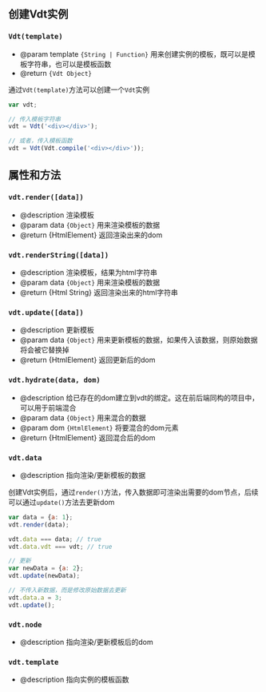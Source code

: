 ## 创建Vdt实例

### `Vdt(template)`

* @param template `{String | Function}` 用来创建实例的模板，既可以是模板字符串，也可以是模板函数
* @return `{Vdt Object}`

通过`Vdt(template)`方法可以创建一个`Vdt`实例

```js
var vdt;

// 传入模板字符串
vdt = Vdt('<div></div>');

// 或者，传入模板函数
vdt = Vdt(Vdt.compile('<div></div>'));
```

## 属性和方法

### `vdt.render([data])`

* @description 渲染模板
* @param data `{Object}` 用来渲染模板的数据
* @return {HtmlElement} 返回渲染出来的dom

### `vdt.renderString([data])`

* @description 渲染模板，结果为html字符串
* @param data `{Object}` 用来渲染模板的数据
* @return {Html String} 返回渲染出来的html字符串

### `vdt.update([data])`

* @description 更新模板
* @param data `{Object}` 用来更新模板的数据，如果传入该数据，则原始数据将会被它替换掉
* @return {HtmlElement} 返回更新后的dom

### `vdt.hydrate(data, dom)`

* @description 给已存在的dom建立到vdt的绑定。这在前后端同构的项目中，可以用于前端混合
* @param data `{Object}` 用来混合的数据
* @param dom `{HtmlElement}` 将要混合的dom元素
* @return {HtmlElement} 返回混合后的dom

### `vdt.data`

* @description 指向渲染/更新模板的数据

创建Vdt实例后，通过`render()`方法，传入数据即可渲染出需要的dom节点，后续可以通过`update()`方法去更新dom

```js
var data = {a: 1};
vdt.render(data);

vdt.data === data; // true
vdt.data.vdt === vdt; // true

// 更新
var newData = {a: 2};
vdt.update(newData);

// 不传入新数据，而是修改原始数据去更新
vdt.data.a = 3;
vdt.update();
```

### `vdt.node`

* @description 指向渲染/更新模板后的dom

### `vdt.template`

* @description 指向实例的模板函数
